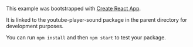 This example was bootstrapped with [Create React App](https://github.com/facebook/create-react-app).

It is linked to the youtube-player-sound package in the parent directory for development purposes.

You can run `npm install` and then `npm start` to test your package.
